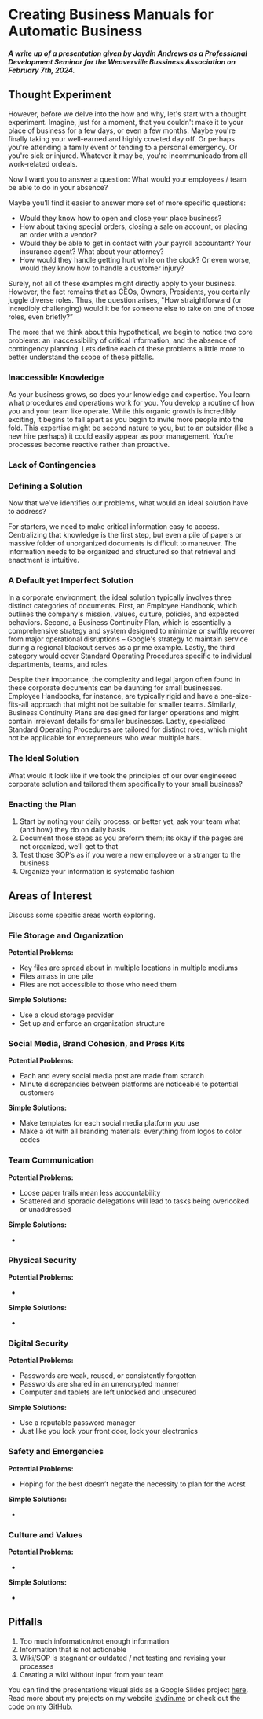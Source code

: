 # Creating Business Manuals for Automatic Business
##### A write up of a presentation given by Jaydin Andrews as a Professional Development Seminar for the Weaverville Bussiness Association on February 7th, 2024.

## Thought Experiment
However, before we delve into the how and why, let's start with a thought experiment. Imagine, just for a moment, that you couldn't make it to your place of business for a few days, or even a few months. Maybe you're finally taking your well-earned and highly coveted day off. Or perhaps you're attending a family event or tending to a personal emergency. Or you're sick or injured. Whatever it may be, you're incommunicado from all work-related ordeals.

Now I want you to answer a question: What would your employees / team be able to do in your absence?

Maybe you’ll find it easier to answer more set of more specific questions:
- Would they know how to open and close your place business?
- How about taking special orders, closing a sale on account, or placing an order with a vendor?
- Would they be able to get in contact with your payroll accountant? Your insurance agent? What about your attorney?
- How would they handle getting hurt while on the clock? Or even worse, would they know how to handle a customer injury?

Surely, not all of these examples might directly apply to your business. However, the fact remains that as CEOs, Owners, Presidents, you certainly juggle diverse roles. Thus, the question arises, "How straightforward (or incredibly challenging) would it be for someone else to take on one of those roles, even briefly?”

The more that we think about this hypothetical, we begin to notice two core problems: an inaccessibility of critical information, and the absence of contingency planning. Lets define each of these problems a little more to better understand the scope of these pitfalls.

### Inaccessible Knowledge

As your business grows, so does your knowledge and expertise. You learn what procedures and operations work for you. You develop a routine of how you and your team like operate. While this organic growth is incredibly exciting, it begins to fall apart as you begin to invite more people into the fold. This expertise might be second nature to you, but to an outsider (like a new hire perhaps) it could easily appear as poor management. You’re processes become reactive rather than proactive.

### Lack of Contingencies

### Defining a Solution

Now that we’ve identifies our problems, what would an ideal solution have to address?

For starters, we need to make critical information easy to access. Centralizing that knowledge is the first step, but even a pile of papers or massive folder of unorganized documents is difficult to maneuver. The information needs to be organized and structured so that retrieval and enactment is intuitive.

### A Default yet Imperfect Solution

In a corporate environment, the ideal solution typically involves three distinct categories of documents. First, an Employee Handbook, which outlines the company's mission, values, culture, policies, and expected behaviors. Second, a Business Continuity Plan, which is essentially a comprehensive strategy and system designed to minimize or swiftly recover from major operational disruptions – Google's strategy to maintain service during a regional blackout serves as a prime example. Lastly, the third category would cover Standard Operating Procedures specific to individual departments, teams, and roles.

Despite their importance, the complexity and legal jargon often found in these corporate documents can be daunting for small businesses. Employee Handbooks, for instance, are typically rigid and have a one-size-fits-all approach that might not be suitable for smaller teams. Similarly, Business Continuity Plans are designed for larger operations and might contain irrelevant details for smaller businesses. Lastly, specialized Standard Operating Procedures are tailored for distinct roles, which might not be applicable for entrepreneurs who wear multiple hats.

### The Ideal Solution

What would it look like if we took the principles of our over engineered corporate solution and tailored them specifically to your small business?

### Enacting the Plan

1. Start by noting your daily process; or better yet, ask your team what (and how) they do on daily basis
2. Document those steps as you preform them; its okay if the pages are not organized, we’ll get to that
3. Test those SOP’s as if you were a new employee or a stranger to the business
4. Organize your information is systematic fashion

## Areas of Interest

Discuss some specific areas worth exploring.

### File Storage and Organization

**Potential Problems:**

- Key files are spread about in multiple locations in multiple mediums
- Files amass in one pile
- Files are not accessible to those who need them

**Simple Solutions:**

- Use a cloud storage provider
- Set up and enforce an organization structure

### Social Media, Brand Cohesion, and Press Kits

**Potential Problems:**

- Each and every social media post are made from scratch
- Minute discrepancies between platforms are noticeable to potential customers

**Simple Solutions:**

- Make templates for each social media platform you use
- Make a kit with all branding materials: everything from logos to color codes

### Team Communication

**Potential Problems:**

- Loose paper trails mean less accountability
- Scattered and sporadic delegations will lead to tasks being overlooked or unaddressed

**Simple Solutions:**

- 

### Physical Security

**Potential Problems:**

- 

**Simple Solutions:**

- 

### Digital Security

**Potential Problems:**

- Passwords are weak, reused, or consistently forgotten
- Passwords are shared in an unencrypted manner
- Computer and tablets are left unlocked and unsecured

**Simple Solutions:**

- Use a reputable password manager
- Just like you lock your front door, lock your electronics

### Safety and Emergencies

**Potential Problems:**

- Hoping for the best doesn’t negate the necessity to plan for the worst

**Simple Solutions:**

- 

### Culture and Values

**Potential Problems:**

- 

**Simple Solutions:**

- 

## Pitfalls

1. Too much information/not enough information
2. Information that is not actionable
3. Wiki/SOP is stagnant or outdated / not testing and revising your processes
4. Creating a wiki without input from your team

You can find the presentations visual aids as a Google Slides project [here](https://docs.google.com/presentation/d/1M4uDngbYhSS6sm5xkw3IYSObgTOicMq6Rh_1PyZpoAU/edit?usp=sharing).
Read more about my projects on my website [jaydin.me](https://jaydin.me) or check out the code on my [GitHub](https://github.com/jaydinandrews).
